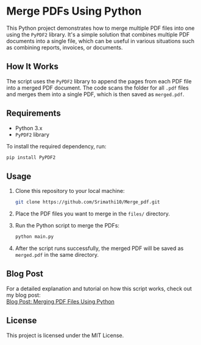 # Merge PDFs Using Python

This Python project demonstrates how to merge multiple PDF files into one using the `PyPDF2` library. It's a simple solution that combines multiple PDF documents into a single file, which can be useful in various situations such as combining reports, invoices, or documents.

## How It Works

The script uses the `PyPDF2` library to append the pages from each PDF file into a merged PDF document. The code scans the folder for all `.pdf` files and merges them into a single PDF, which is then saved as `merged.pdf`.

## Requirements

- Python 3.x
- `PyPDF2` library

To install the required dependency, run:

```bash
pip install PyPDF2
```

## Usage

1. Clone this repository to your local machine:
   ```bash
   git clone https://github.com/Srimathi10/Merge_pdf.git
   ```

2. Place the PDF files you want to merge in the `files/` directory.

3. Run the Python script to merge the PDFs:
   ```bash
   python main.py
   ```

4. After the script runs successfully, the merged PDF will be saved as `merged.pdf` in the same directory.

## Blog Post

For a detailed explanation and tutorial on how this script works, check out my blog post:  
[Blog Post: Merging PDF Files Using Python](https://dev.to/srimathi10/blog-post-merging-pdf-files-using-python-3n5j)

## License

This project is licensed under the MIT License.

